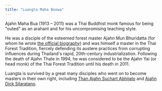 ```yaml
---
title: "Luangta Maha Boowa"
---
```


Ajahn Maha Bua (1913 – 2011) was a Thai Buddhist monk famous for being "outed" as an arahant and for his uncompromising teaching style.

He was a disciple of the esteemed forest master Ajahn Mun Bhuridatta (for whom he wrote [the official biography](https://forestdhamma.org/ebooks/english/pdf/Acariya_Mun__A_Spiritual_Biography.pdf)) and was himself a master in the Thai Forest Tradition, fiercely defending its austere practices from corrupting influences during Thailand's rapid, 20th-century industrialization.
Following the death of Ajahn Thate in 1994, he was considered to be the Ajahn Yai (or head monk) of the Thai Forest Tradition until his death in 2011.

Luangta is survived by a great many disciples who went on to become masters in their own right, including [Than Ajahn Suchart Abhijato](/authors/suchart) and [Ajahn Dick Silaratano](/authors/dick).

